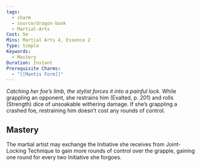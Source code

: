 ```yaml
---
tags:
  - charm
  - source/dragon-book
  - Martial-Arts
Cost: 5m
Mins: Martial Arts 4, Essence 2
Type: Simple
Keywords:
  - Mastery
Duration: Instant
Prerequisite Charms:
  - "[[Mantis Form]]"
---
```

*Catching her foe’s limb, the stylist forces it into a painful lock.*
While grappling an opponent, she restrains him (Exalted, p. 201) and rolls (Strength) dice of unsoakable withering damage. If she’s grappling a crashed foe, restraining him doesn’t cost any rounds of control. 
## Mastery
The martial artist may exchange the Initiative she receives from Joint-Locking Technique to gain more rounds of control over the grapple, gaining one round for every two Initiative she forgoes.